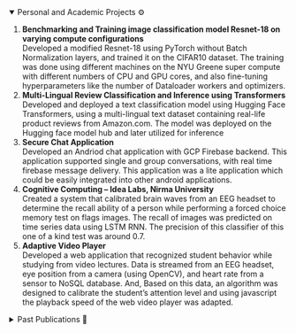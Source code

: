 <details open>
  <summary>Personal and Academic Projects ⚙️</summary>
<ol>
  <li>
    <b> Benchmarking and Training image classification model Resnet-18 on varying compute configurations </b> <br/>
    Developed a modified Resnet-18 using PyTorch without Batch Normalization layers, and trained it on the
    CIFAR10 dataset. The training was done using different machines on the NYU Greene super compute with
    different numbers of CPU and GPU cores, and also fine-tuning hyperparameters like the number of
    Dataloader workers and optimizers.
  </li>
  <li>
    <b> Multi-Lingual Review Classification and Inference using Transformers </b> <br/>
    Developed and deployed a text classification model using Hugging Face Transformers, using a multi-lingual
    text dataset containing real-life product reviews from Amazon.com. The model was deployed on the Hugging
    face model hub and later utilized for inference
  </li>
  <li>
    <b>Secure Chat Application</b> <br/>
    Developed an Andriod chat application with GCP Firebase backend. This application supported single and group
    conversations, with real time firebase message delivery. This application was a lite application which could be easily
    integrated into other android applications.
  </li>
  <li>
    <b>Cognitive Computing – Idea Labs, Nirma University</b> <br/>
     Created a system that calibrated brain waves from an EEG headset to determine the recall ability of a person while
    performing a forced choice memory test on flags images. The recall of images was predicted on time series data using
    LSTM RNN. The precision of this classifier of this one of a kind test was around 0.7.
  </li>
  <li>
  <b>Adaptive Video Player </b> <br/>
    Developed a web application that recognized student behavior while studying from video lectures. Data is streamed from
    an EEG headset, eye position from a camera (using OpenCV), and heart rate from a sensor to NoSQL database. And,
    Based on this data, an algorithm was designed to calibrate the student’s attention level and using javascript the playback
    speed of the web video player was adapted.
  </li>
</ol>
</details>

<details>
  <summary>Past Publications 📖</summary>
<ol>
  <li>
     Title: Emotion recognition from sensory and bio-signals: A survey <br />
     Conference: Proceedings of the 2nd International Conference on Data Engineering and Communication Technology: ICDECT 2017 <a href="https://link.springer.com/chapter/10.1007/978-981-13-1610-4_35">link</a> 
  </li>
  <li>
      Title: Necessary Precautions in Cognitive Tutoring System <br />
      Conference: Advances in Intelligent Systems and Computing <a href="https://link.springer.com/chapter/10.1007/978-981-13-8618-3_47">link</a>
  </li>
</ol>
</details>
